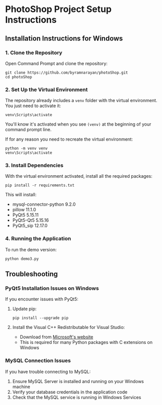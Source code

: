 # PhotoShop Project Setup Instructions

## Installation Instructions for Windows

### 1. Clone the Repository

Open Command Prompt and clone the repository:
```
git clone https://github.com/byramnarayan/photoShop.git
cd photoShop
```

### 2. Set Up the Virtual Environment

The repository already includes a `venv` folder with the virtual environment. You just need to activate it:

```
venv\Scripts\activate
```

You'll know it's activated when you see `(venv)` at the beginning of your command prompt line.

If for any reason you need to recreate the virtual environment:
```
python -m venv venv
venv\Scripts\activate
```

### 3. Install Dependencies

With the virtual environment activated, install all the required packages:
```
pip install -r requirements.txt
```

This will install:
- mysql-connector-python 9.2.0
- pillow 11.1.0
- PyQt5 5.15.11
- PyQt5-Qt5 5.15.16
- PyQt5_sip 12.17.0

### 4. Running the Application

To run the demo version:
```
python demo3.py
```

## Troubleshooting

### PyQt5 Installation Issues on Windows

If you encounter issues with PyQt5:

1. Update pip:
   ```
   pip install --upgrade pip
   ```

2. Install the Visual C++ Redistributable for Visual Studio:
   - Download from [Microsoft's website](https://visualstudio.microsoft.com/downloads/)
   - This is required for many Python packages with C extensions on Windows

### MySQL Connection Issues

If you have trouble connecting to MySQL:
1. Ensure MySQL Server is installed and running on your Windows machine
2. Verify your database credentials in the application code
3. Check that the MySQL service is running in Windows Services
